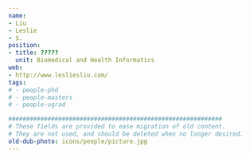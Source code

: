 ```yaml
---
name:
- Liu
- Leslie
- S.
position:
- title: ?????
  unit: Biomedical and Health Informatics
web:
- http://www.lesliesliu.com/
tags:
# - people-phd
# - people-masters
# - people-ugrad

############################################################
# These fields are provided to ease migration of old content.
# They are not used, and should be deleted when no longer desired.
old-dub-photo: icons/people/picture.jpg
---
```

